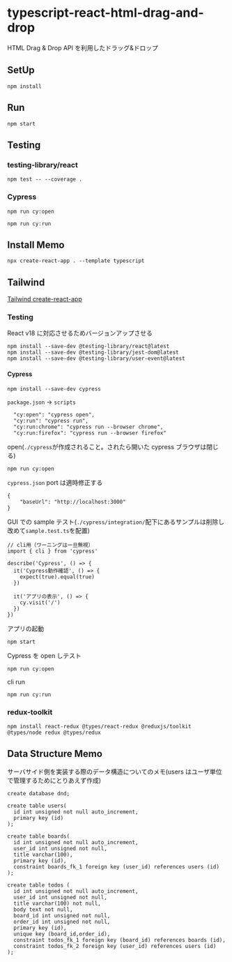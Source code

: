 # typescript-react-html-drag-and-drop

HTML Drag & Drop API を利用したドラッグ&ドロップ

## SetUp

```
npm install
```

## Run

```
npm start
```

## Testing

### testing-library/react

```
npm test -- --coverage .
```

### Cypress

```
npm run cy:open
```

```
npm run cy:run
```

## Install Memo

```
npx create-react-app . --template typescript
```

## Tailwind

[Tailwind create-react-app](https://tailwindcss.com/docs/guides/create-react-app)

### Testing

React v18 に対応させるためバージョンアップさせる

```
npm install --save-dev @testing-library/react@latest
npm install --save-dev @testing-library/jest-dom@latest
npm install --save-dev @testing-library/user-event@latest
```

#### Cypress

```
npm install --save-dev cypress
```

`package.json` -> `scripts`

```
  "cy:open": "cypress open",
  "cy:run": "cypress run",
  "cy:run:chrome": "cypress run --browser chrome",
  "cy:run:firefox": "cypress run --browser firefox"
```

open(`./cypress`が作成されること。されたら開いた cypress ブラウザは閉じる)

```
npm run cy:open
```

`cypress.json` port は適時修正する

```
{
    "baseUrl": "http://localhost:3000"
}
```

GUI での sample テスト(`./cypress/integration/`配下にあるサンプルは削除し改めて`sample.test.ts`を配置)

```
// cli用（ワーニングは一旦無視）
import { cli } from 'cypress'

describe('Cypress', () => {
  it('Cypress動作確認', () => {
    expect(true).equal(true)
  })

  it('アプリの表示', () => {
    cy.visit('/')
  })
})
```

アプリの起動

```
npm start
```

Cypress を open しテスト

```
npm run cy:open
```

cli run

```
npm run cy:run
```

### redux-toolkit

```
npm install react-redux @types/react-redux @reduxjs/toolkit @types/node redux @types/redux
```

## Data Structure Memo

サーバサイド側を実装する際のデータ構造についてのメモ(users はユーザ単位で管理するためにとりあえず作成)

```
create database dnd;

create table users(
  id int unsigned not null auto_increment,
  primary key (id)
);

create table boards(
  id int unsigned not null auto_increment,
  user_id int unsigned not null,
  title varchar(100),
  primary key (id),
  constraint boards_fk_1 foreign key (user_id) references users (id)
);

create table todos (
  id int unsigned not null auto_increment,
  user_id int unsigned not null,
  title varchar(100) not null,
  body text not null,
  board_id int unsigned not null,
  order_id int unsigned not null,
  primary key (id),
  unique key (board_id,order_id),
  constraint todos_fk_1 foreign key (board_id) references boards (id),
  constraint todos_fk_2 foreign key (user_id) references users (id)
);
```
